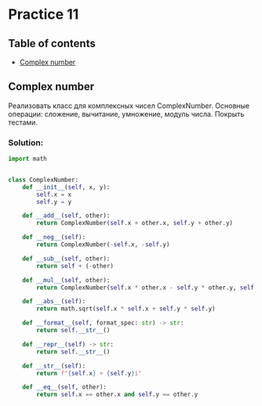 # Practice 11

## Table of contents
+ [Complex number](#complex-number)

<a name="complex-number"><h2>Complex number</h2></a>
Реализовать класс для комплексных чисел ComplexNumber. Основные операции: сложение, вычитание, умножение, модуль числа.
Покрыть тестами.

### Solution:
```python
import math


class ComplexNumber:
    def __init__(self, x, y):
        self.x = x
        self.y = y

    def __add__(self, other):
        return ComplexNumber(self.x + other.x, self.y + other.y)

    def __neg__(self):
        return ComplexNumber(-self.x, -self.y)

    def __sub__(self, other):
        return self + (-other)

    def __mul__(self, other):
        return ComplexNumber(self.x * other.x - self.y * other.y, self.y * other.x + self.x * other.y)

    def __abs__(self):
        return math.sqrt(self.x * self.x + self.y * self.y)

    def __format__(self, format_spec: str) -> str:
        return self.__str__()

    def __repr__(self) -> str:
        return self.__str__()

    def __str__(self):
        return f"{self.x} + {self.y}i"

    def __eq__(self, other):
        return self.x == other.x and self.y == other.y
```